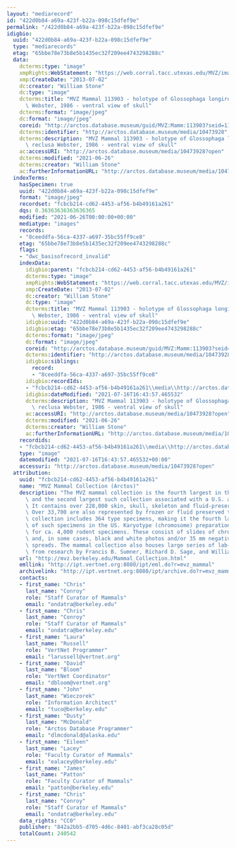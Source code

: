 ```yaml
---
layout: "mediarecord"
id: "422d0b84-a69a-423f-b22a-098c15dfef9e"
permalink: "/422d0b84-a69a-423f-b22a-098c15dfef9e"
idigbio:
  uuid: "422d0b84-a69a-423f-b22a-098c15dfef9e"
  type: "mediarecords"
  etag: "65bbe78e73b8e5b1435ec32f209ee4743298288c"
  data:
    dcterms:type: "image"
    xmpRights:WebStatement: "https://web.corral.tacc.utexas.edu/MVZ/images/MVZ_img/images/jpg/img_16806.jpg"
    xmp:CreateDate: "2013-07-02"
    dc:creator: "William Stone"
    dc:type: "image"
    dcterms:title: "MVZ Mammal 113903 - holotype of Glossophaga longirostris reclusa\
      \ Webster, 1986 - ventral view of skull"
    dcterms:format: "image/jpeg"
    dc:format: "image/jpeg"
    coreid: "http://arctos.database.museum/guid/MVZ:Mamm:113903?seid=1121736"
    dcterms:identifier: "http://arctos.database.museum/media/10473928"
    dcterms:description: "MVZ Mammal 113903 - holotype of Glossophaga longirostris\
      \ reclusa Webster, 1986 - ventral view of skull"
    ac:accessURI: "http://arctos.database.museum/media/10473928?open"
    dcterms:modified: "2021-06-26"
    dcterms:creator: "William Stone"
    ac:furtherInformationURL: "http://arctos.database.museum/media/10473928"
  indexTerms:
    hasSpecimen: true
    uuid: "422d0b84-a69a-423f-b22a-098c15dfef9e"
    format: "image/jpeg"
    recordset: "fcbcb214-cd62-4453-af56-b4b49161a261"
    dqs: 0.36363636363636365
    modified: "2021-06-26T00:00:00+00:00"
    mediatype: "images"
    records:
    - "8ceeddfa-56ca-4337-a697-35bc55ff9ce8"
    etag: "65bbe78e73b8e5b1435ec32f209ee4743298288c"
    flags:
    - "dwc_basisofrecord_invalid"
    indexData:
      idigbio:parent: "fcbcb214-cd62-4453-af56-b4b49161a261"
      dcterms:type: "image"
      xmpRights:WebStatement: "https://web.corral.tacc.utexas.edu/MVZ/images/MVZ_img/images/jpg/img_16806.jpg"
      xmp:CreateDate: "2013-07-02"
      dc:creator: "William Stone"
      dc:type: "image"
      dcterms:title: "MVZ Mammal 113903 - holotype of Glossophaga longirostris reclusa\
        \ Webster, 1986 - ventral view of skull"
      idigbio:uuid: "422d0b84-a69a-423f-b22a-098c15dfef9e"
      idigbio:etag: "65bbe78e73b8e5b1435ec32f209ee4743298288c"
      dcterms:format: "image/jpeg"
      dc:format: "image/jpeg"
      coreid: "http://arctos.database.museum/guid/MVZ:Mamm:113903?seid=1121736"
      dcterms:identifier: "http://arctos.database.museum/media/10473928"
      idigbio:siblings:
        record:
        - "8ceeddfa-56ca-4337-a697-35bc55ff9ce8"
      idigbio:recordIds:
      - "fcbcb214-cd62-4453-af56-b4b49161a261\\media\\http://arctos.database.museum/media/10473928"
      idigbio:dateModified: "2021-07-16T16:43:57.465532"
      dcterms:description: "MVZ Mammal 113903 - holotype of Glossophaga longirostris\
        \ reclusa Webster, 1986 - ventral view of skull"
      ac:accessURI: "http://arctos.database.museum/media/10473928?open"
      dcterms:modified: "2021-06-26"
      dcterms:creator: "William Stone"
      ac:furtherInformationURL: "http://arctos.database.museum/media/10473928"
    recordids:
    - "fcbcb214-cd62-4453-af56-b4b49161a261\\media\\http://arctos.database.museum/media/10473928"
    type: "image"
    datemodified: "2021-07-16T16:43:57.465532+00:00"
    accessuri: "http://arctos.database.museum/media/10473928?open"
  attribution:
    uuid: "fcbcb214-cd62-4453-af56-b4b49161a261"
    name: "MVZ Mammal Collection (Arctos)"
    description: "The MVZ mammal collection is the fourth largest in the United States\
      \ and the second largest such collection associated with a U.S. academic institution.\
      \ It contains over 228,000 skin, skull, skeleton and fluid-preserved specimens.\
      \ Over 33,700 are also represented by frozen or fluid preserved tissues. The\
      \ collection includes 364 type specimens, making it the fourth largest collection\
      \ of such specimens in the US. Karyotype (chromosome) preparations are available\
      \ for ca. 4,000 rodent specimens. These consist of slides of chromosome preparations\
      \ and, in some cases, black and white photos and/or 35 mm negatives of chromosome\
      \ spreads. The mammal collection also houses large series of lab-raised specimens\
      \ from research by Francis B. Sumner, Richard D. Sage, and William Z. Lidicker."
    url: "http://mvz.berkeley.edu/Mammal_Collection.html"
    emllink: "http://ipt.vertnet.org:8080/ipt/eml.do?r=mvz_mammal"
    archivelink: "http://ipt.vertnet.org:8080/ipt/archive.do?r=mvz_mammal"
    contacts:
    - first_name: "Chris"
      last_name: "Conroy"
      role: "Staff Curator of Mammals"
      email: "ondatra@berkeley.edu"
    - first_name: "Chris"
      last_name: "Conroy"
      role: "Staff Curator of Mammals"
      email: "ondatra@berkeley.edu"
    - first_name: "Laura"
      last_name: "Russell"
      role: "VertNet Programmer"
      email: "larussell@vertnet.org"
    - first_name: "David"
      last_name: "Bloom"
      role: "VertNet Coordinator"
      email: "dbloom@vertnet.org"
    - first_name: "John"
      last_name: "Wieczorek"
      role: "Information Architect"
      email: "tuco@berkeley.edu"
    - first_name: "Dusty"
      last_name: "McDonald"
      role: "Arctos Database Programmer"
      email: "dlmcdonald@alaska.edu"
    - first_name: "Eileen"
      last_name: "Lacey"
      role: "Faculty Curator of Mammals"
      email: "ealacey@berkeley.edu"
    - first_name: "James"
      last_name: "Patton"
      role: "Faculty Curator of Mammals"
      email: "patton@berkeley.edu"
    - first_name: "Chris"
      last_name: "Conroy"
      role: "Staff Curator of Mammals"
      email: "ondatra@berkeley.edu"
    data_rights: "CC0"
    publisher: "842a2bb5-d705-4d6c-8401-abf3ca28c05d"
    totalCount: 240542
---
```

